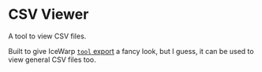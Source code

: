 # CSV Viewer

A tool to view CSV files.

Built to give IceWarp [`tool` export](https://esupport.icewarp.com/index.php?/Knowledgebase/Article/View/72/6/how-to-export-a-list-of-accounts-with-passwords-from-icewarp-mail-server) a fancy look, but I guess, it can be used to view general CSV files too.